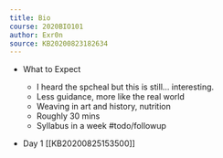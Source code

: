 ```yaml
---
title: Bio
course: 2020BIO101
author: Exr0n
source: KB20200823182634
---
```


- What to Expect
	- I heard the spcheal but this is still... interesting.
	- Less guidance, more like the real world
	- Weaving in art and history, nutrition
	- Roughly 30 mins
	- Syllabus in a week #todo/followup

- Day 1 [[KB20200825153500]]
